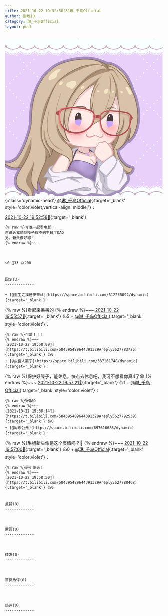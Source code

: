 ```yaml
---
title: 2021-10-22 19:52:58(3)琳_千鸟Official
author: 御坂IO
category: 琳_千鸟Official
layout: post
---
```


![img](/images/c0a88f85ebd0d056f37b114e0748e69556c8b488.jpg){:class='dynamic-head'}
[@琳_千鸟Official](https://space.bilibili.com/1620923329/dynamic){:target='_blank' style='color:violet;vertical-align: middle;'}：

[2021-10-22 19:52:58🔗](https://t.bilibili.com/584395489644391329){:target='_blank'}

~~~
{% raw %}今晚一起看电影！
再说话我怕我嗓子撑不到生日了QAQ
另，新头像好耶！
{% endraw %}~~~



↪️0 💬33 👍208


回复(3)
-------------

+ [@重生之我是伊蒂丝](https://space.bilibili.com/612255092/dynamic){:target='_blank'}：
~~~
{% raw %}看起来呆呆的
{% endraw %}~~~
[2021-10-22 19:55:57🔗](https://t.bilibili.com/584395489644391329#reply5627778063){:target='_blank'} 👍5
    + [@琳_千鸟Official](https://space.bilibili.com/1620923329/dynamic){:target='_blank' style='color:violet'}：
~~~
{% raw %}可爱！！！
{% endraw %}~~~
[2021-10-22 19:58:09🔗](https://t.bilibili.com/584395489644391329#reply5627783726){:target='_blank'} 👍0
+ [@皮套人罢了](https://space.bilibili.com/337261748/dynamic){:target='_blank'}：
~~~
{% raw %}保护好嗓子，能休息，快点去休息吧，我可不想看你真4了😨
{% endraw %}~~~
[2021-10-22 19:57:21🔗](https://t.bilibili.com/584395489644391329#reply5627781987){:target='_blank'} 👍1
    + [@琳_千鸟Official](https://space.bilibili.com/1620923329/dynamic){:target='_blank' style='color:violet'}：
~~~
{% raw %}好QAQ
{% endraw %}~~~
[2021-10-22 19:58:14🔗](https://t.bilibili.com/584395489644391329#reply5627792539){:target='_blank'} 👍0
+ [@周东公元](https://space.bilibili.com/697616685/dynamic){:target='_blank'}：
~~~
{% raw %}琳姐新头像是这个表情吗？🤭
{% endraw %}~~~
[2021-10-22 19:57:00🔗](https://t.bilibili.com/584395489644391329#reply5627790121){:target='_blank'} 👍0
    + [@琳_千鸟Official](https://space.bilibili.com/1620923329/dynamic){:target='_blank' style='color:violet'}：
~~~
{% raw %}是小拳头！
{% endraw %}~~~
[2021-10-22 19:58:30🔗](https://t.bilibili.com/584395489644391329#reply5627788468){:target='_blank'} 👍0


点赞(0)
-------------



置顶(0)
-------------



转发(0)
-------------



首页热评(0)
-------------



热评(0)
-------------



